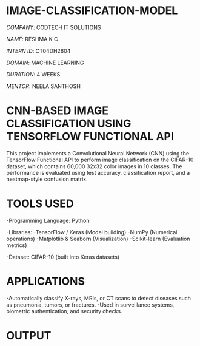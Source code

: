 # IMAGE-CLASSIFICATION-MODEL

*COMPANY*: CODTECH IT SOLUTIONS

*NAME*: RESHMA K C

*INTERN ID*: CT04DH2604

*DOMAIN*: MACHINE LEARNING

*DURATION*: 4 WEEKS

*MENTOR*: NEELA SANTHOSH

# CNN-BASED IMAGE CLASSIFICATION USING TENSORFLOW FUNCTIONAL API
This project implements a Convolutional Neural Network (CNN) using the TensorFlow Functional API to perform image classification on the CIFAR-10 dataset, which contains 60,000 32x32 color images in 10 classes. The performance is evaluated using test accuracy, classification report, and a heatmap-style confusion matrix.


# TOOLS USED
-Programming Language: Python

-Libraries:
-TensorFlow / Keras (Model building)
-NumPy (Numerical operations)
-Matplotlib & Seaborn (Visualization)
-Scikit-learn (Evaluation metrics)

-Dataset: CIFAR-10 (built into Keras datasets)

# APPLICATIONS
-Automatically classify X-rays, MRIs, or CT scans to detect diseases such as pneumonia, tumors, or fractures.
-Used in surveillance systems, biometric authentication, and security checks.

# OUTPUT




